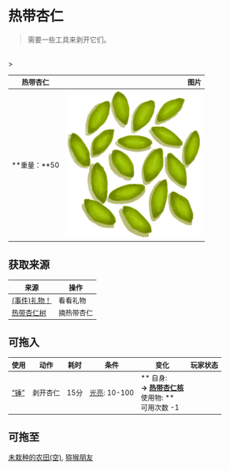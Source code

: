 # 热带杏仁  
> 需要一些工具来剥开它们。  
<br>  
>   
  
  热带杏仁  |   图片   
 ----  |  ----:   
 **重量：**50  |  <img decoding="async" src="Sprite/TropicalAlmond.png" href="a.md" style="max-width:300px;max-height:300px;">   
  
## 获取来源  
来源  |  操作  
----  |  ----  
[(事件)礼物！](Event_MacaqueFriendGift.md)  |  看看礼物  
[热带杏仁树](TropicalAlmondTree.md)  |  摘热带杏仁  
## 可拖入  
使用  |  动作  |  耗时  |  条件  |  变化  |  玩家状态  
----  |  ----  |  ----  |  ----  |  ----  |  ----  
[“锤”](tag_Hammer.md)  |  剥开杏仁  |  15分  |  [光亮](Light.md): 10-100  |  ** 自身: **<br>→ [热带杏仁核](TropicalAlmondKernels.md)<br>** 使用物: **<br>可用次数  -1  |    
## 可拖至  
[未栽种的农田(空)](CropPlotEmpty.md), [猕猴朋友](MacaqueFriend.md)  
